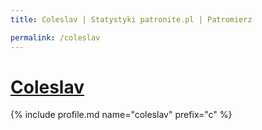 ```yaml
---
title: Coleslav | Statystyki patronite.pl | Patromierz

permalink: /coleslav
---
```


# [Coleslav](https://patronite.pl/coleslav)

{% include profile.md name="coleslav" prefix="c" %}
